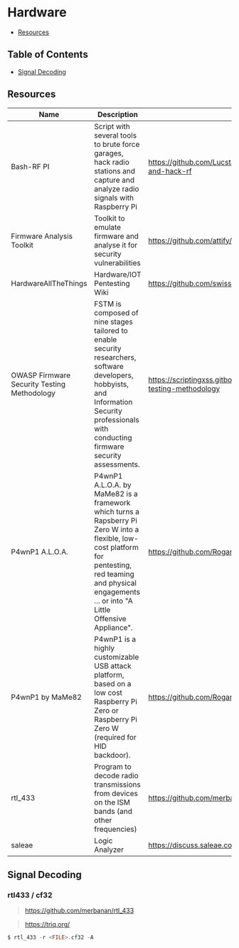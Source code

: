 # Hardware

- [Resources](https://github.com/0xsyr0/Awesome-Cybersecurity-Handbooks/blob/main/handbooks/hardware.md#Resources)

## Table of Contents

- [Signal Decoding](https://github.com/0xsyr0/Awesome-Cybersecurity-Handbooks/blob/main/handbooks/hardware.md#Signal-Decoding)

## Resources

| Name | Description | URL |
| --- | --- | --- |
| Bash-RF PI | Script with several tools to brute force garages, hack radio stations and capture and analyze radio signals with Raspberry Pi | https://github.com/Lucstay11/Brute-force-garage-and-hack-rf |
| Firmware Analysis Toolkit | Toolkit to emulate firmware and analyse it for security vulnerabilities | https://github.com/attify/firmware-analysis-toolkit |
| HardwareAllTheThings | Hardware/IOT Pentesting Wiki | https://github.com/swisskyrepo/HardwareAllTheThings |
| OWASP Firmware Security Testing Methodology | FSTM is composed of nine stages tailored to enable security researchers, software developers, hobbyists, and Information Security professionals with conducting firmware security assessments. | https://scriptingxss.gitbook.io/firmware-security-testing-methodology |
| P4wnP1 A.L.O.A. | P4wnP1 A.L.O.A. by MaMe82 is a framework which turns a Rapsberry Pi Zero W into a flexible, low-cost platform for pentesting, red teaming and physical engagements ... or into "A Little Offensive Appliance". | https://github.com/RoganDawes/P4wnP1_aloa |
| P4wnP1 by MaMe82 | P4wnP1 is a highly customizable USB attack platform, based on a low cost Raspberry Pi Zero or Raspberry Pi Zero W (required for HID backdoor). | https://github.com/RoganDawes/P4wnP1 |
| rtl_433 | Program to decode radio transmissions from devices on the ISM bands (and other frequencies) | https://github.com/merbanan/rtl_433 |
| saleae | Logic Analyzer | https://discuss.saleae.com/ |

## Signal Decoding

### rtl433 / cf32

> https://github.com/merbanan/rtl_433

> https://triq.org/

```c
$ rtl_433 -r <FILE>.cf32 -A
```
